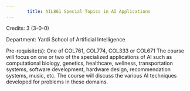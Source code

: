 ```yaml
---
        title: AIL861 Special Topics in AI Applications
---
```

Credits: 3 (3-0-0)

Department: Yardi School of Artificial Intelligence

Pre-requisite(s): One of COL761, COL774, COL333 or COL671 The course will focus on one or two of the specialized applications of AI such as computational biology, genetics, healthcare, wellness, transportation systems, software development, hardware design, recommendation systems, music, etc. The course will discuss the various AI techniques developed for problems in these domains.